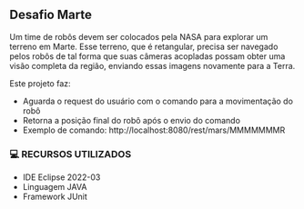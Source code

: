 ## Desafio Marte

Um time de robôs devem ser colocados pela NASA para explorar um terreno em Marte.
Esse terreno, que é retangular, precisa ser navegado pelos robôs de tal forma que suas
câmeras acopladas possam obter uma visão completa da região, enviando essas imagens
novamente para a Terra.

Este projeto faz:

- Aguarda o request do usuário com o comando para a movimentação do robô
- Retorna a posição final do robô após o envio do comando
- Exemplo de comando: http://localhost:8080/rest/mars/MMMMMMMR

### :computer: RECURSOS UTILIZADOS

- IDE Eclipse 2022-03
- Linguagem JAVA
- Framework JUnit

